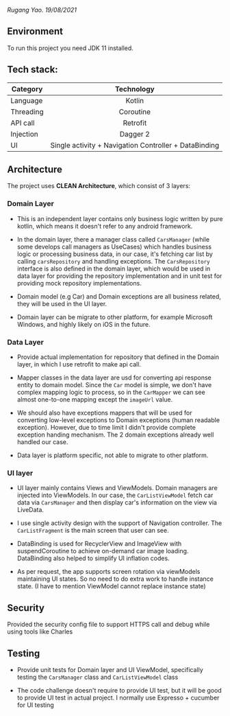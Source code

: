 _Rugang Yao. 19/08/2021_

## Environment
To run this project you need JDK 11 installed.


## Tech stack:
| Category      | Technology                                            |
| ------------- |:-----------------------------------------------------:|
| Language      | Kotlin                                                |
| Threading     | Coroutine                                             |
| API call      | Retrofit                                              |
| Injection     | Dagger 2                                              |
| UI            | Single activity + Navigation Controller + DataBinding |


## Architecture
The project uses __CLEAN Architecture__, which consist of 3 layers:

### Domain Layer
* This is an independent layer contains only business logic written by pure kotlin, which means it doesn't refer to any android framework.

* In the domain layer, there a manager class called `CarsManager` (while some develops call managers as UseCases) which handles business logic or processing business data, in our case, it's fetching car list by calling `carsRepository` and handling exceptions. The `CarsRepository` interface is also defined in the domain layer, which would be used in data layer for providing the repository implementation and in unit test for providing mock repository implementations.

* Domain model (e.g Car) and Domain exceptions are all business related, they will be used in the UI layer.

* Domain layer can be migrate to other platform, for example Microsoft Windows, and highly likely on iOS in the future.


### Data Layer
* Provide actual implementation for repository that defined in the Domain layer, in which I use retrofit to make api call.

* Mapper classes in the data layer are usd for converting api response entity to domain model. Since  the `Car` model is simple, we don't
  have complex mapping logic to process, so in the `CarMapper` we can see almost one-to-one mapping except the `imageUrl` value.

* We should also have exceptions mappers that will be used for converting low-level exceptions to Domain exceptions (human readable exception).
  However, due to time limit I didn't provide complete exception handing mechanism. The 2 domain exceptions already well handled our case.

* Data layer is platform specific, not able to migrate to other platform.


### UI layer
* UI layer mainly contains Views and ViewModels. Domain managers are injected into ViewModels. In our case, the `CarListViewModel` fetch
  car data via `CarsManager` and then display car's information on the view via LiveData.

* I use single activity design with the support of Navigation controller. The `CarListFragment` is the main screen that user can see.

* DataBinding is used for RecyclerView and ImageView with suspendCoroutine to achieve on-demand car image loading. DataBinding also
  helped to simplify UI inflation codes.

* As per request, the app supports screen rotation via viewModels maintaining UI states. So no need to do extra work to handle instance state.
  (I have to mention ViewModel cannot replace instance state)


## Security
Provided the security config file to support HTTPS call and debug while using tools like Charles


## Testing
* Provide unit tests for Domain layer and UI ViewModel, specifically testing the `CarsManager` class and `CarListViewModel` class

* The code challenge doesn't require to provide UI test, but it will be good to provide UI test in actual project. I normally use
  Expresso + cucumber for UI testing

